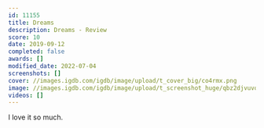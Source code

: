 ```yaml
---
id: 11155
title: Dreams
description: Dreams - Review
score: 10
date: 2019-09-12
completed: false
awards: []
modified_date: 2022-07-04
screenshots: []
cover: //images.igdb.com/igdb/image/upload/t_cover_big/co4rmx.png
image: //images.igdb.com/igdb/image/upload/t_screenshot_huge/qbz2djvuvquujq8bsjex.jpg
videos: []
---
```

I love it so much.